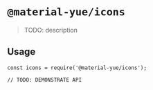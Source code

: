 # `@material-yue/icons`

> TODO: description

## Usage

```
const icons = require('@material-yue/icons');

// TODO: DEMONSTRATE API
```
